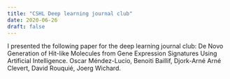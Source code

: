 ```yaml
---
title: "CSHL Deep learning journal club"
date: 2020-06-26
draft: false
---
```

I presented the following paper for the deep learning journal club:
De Novo Generation of Hit-like Molecules from Gene Expression Signatures Using Artificial Intelligence. Oscar Méndez-Lucio, Benoiti Baillif, Djork-Arné Arné Clevert, David Rouquié, Joerg Wichard.
